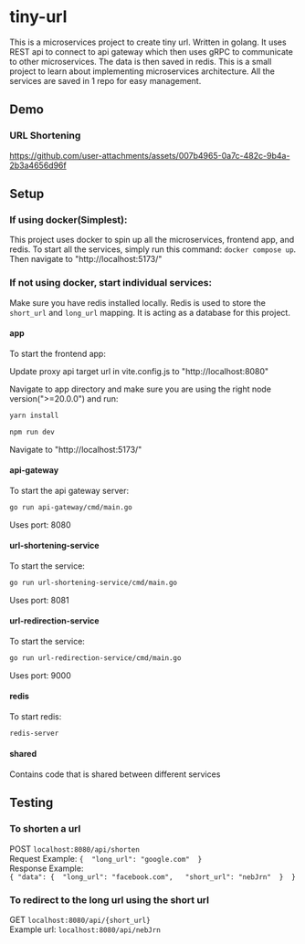 # tiny-url

This is a microservices project to create tiny url. Written in golang. It uses REST api to connect to api gateway which then uses gRPC to communicate to other microservices. The data is then saved in redis.
This is a small project to learn about implementing microservices architecture. All the services are saved in 1 repo for easy management.

## Demo

### URL Shortening
https://github.com/user-attachments/assets/007b4965-0a7c-482c-9b4a-2b3a4656d96f


## Setup
### If using docker(Simplest):
This project uses docker to spin up all the microservices, frontend app, and redis. To start all the services, simply run this command: `docker compose up`. Then navigate to "http://localhost:5173/"

### If not using docker, start individual services:
Make sure you have redis installed locally. Redis is used to store the `short_url` and `long_url` mapping. It is acting as a database for this project.

#### app
To start the frontend app:

Update proxy api target url in vite.config.js to "http://localhost:8080" 

Navigate to app directory and make sure you are using the right node version(">=20.0.0") and run:

```bash
yarn install
```
```bash
npm run dev
```

Navigate to "http://localhost:5173/"

#### api-gateway
To start the api gateway server:
```bash
go run api-gateway/cmd/main.go
```

Uses port: 8080

#### url-shortening-service
To start the service: 
```bash
go run url-shortening-service/cmd/main.go
```
Uses port: 8081

#### url-redirection-service
To start the service:
```bash
go run url-redirection-service/cmd/main.go
```
Uses port: 9000

#### redis

To start redis: 
```bash
redis-server
```

#### shared
Contains code that is shared between different services


## Testing
### To shorten a url
POST `localhost:8080/api/shorten`  
Request Example:  ```{  "long_url": "google.com"  }```  
Response Example:  
`{ "data": {  "long_url": "facebook.com",   "short_url": "nebJrn"  }  }`

### To redirect to the long url using the short url
GET `localhost:8080/api/{short_url}`  
Example url: `localhost:8080/api/nebJrn`
